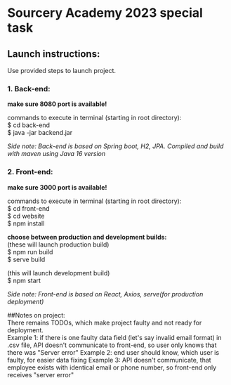 # Sourcery Academy 2023 special task
## Launch instructions:
Use provided steps to launch project. 
### 1. Back-end:
__make sure 8080 port is available!__

commands to execute in terminal (starting in root directory):\
$ cd back-end \
$ java -jar backend.jar

_Side note: Back-end is based on Spring boot, H2, JPA. Compiled and build with maven using Java 16 version_ 

### 2. Front-end:
__make sure 3000 port is available!__

commands to execute in terminal (starting in root directory):\
$ cd front-end \
$ cd website \
$ npm install 

__choose between production and development builds:__ \
(these will launch production build) \
$ npm run build \
$ serve build 

(this will launch development build) \
$ npm start 

_Side note: Front-end is based on React, Axios, serve(for production deployment)_ 

##Notes on project:\
There remains TODOs, which make project faulty and not ready for deployment. \
Example 1: if there is one faulty data field (let's say invalid email format) in .csv file, API doesn't communicate to front-end, so user only knows that there was "Server error"
Example 2: end user should know, which user is faulty, for easier data fixing
Example 3: API doesn't communicate, that employee exists with identical email or phone number, so front-end only receives "server error"

